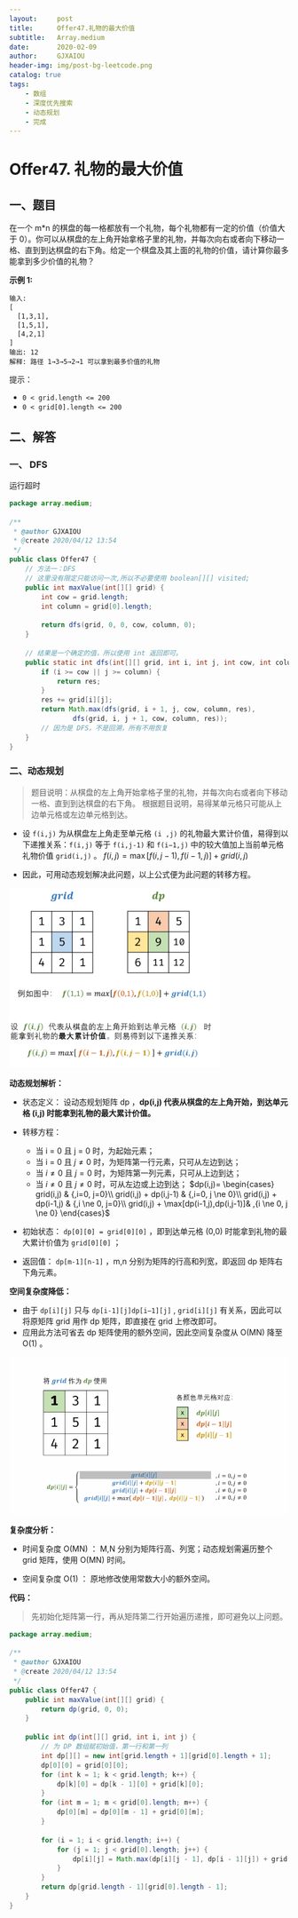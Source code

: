 ```yaml
---
layout:     post
title:      Offer47.礼物的最大价值
subtitle:   Array.medium
date:       2020-02-09
author:     GJXAIOU
header-img: img/post-bg-leetcode.png
catalog: true
tags:
    - 数组
	- 深度优先搜索
	- 动态规划
	- 完成
---
```




# Offer47. 礼物的最大价值

## 一、题目

在一个 m*n 的棋盘的每一格都放有一个礼物，每个礼物都有一定的价值（价值大于 0）。你可以从棋盘的左上角开始拿格子里的礼物，并每次向右或者向下移动一格、直到到达棋盘的右下角。给定一个棋盘及其上面的礼物的价值，请计算你最多能拿到多少价值的礼物？

 

**示例 1:**

```
输入: 
[
  [1,3,1],
  [1,5,1],
  [4,2,1]
]
输出: 12
解释: 路径 1→3→5→2→1 可以拿到最多价值的礼物
```

提示：

- `0 < grid.length <= 200`
- `0 < grid[0].length <= 200`



## 二、解答

### 一、 DFS

运行超时

```java
package array.medium;

/**
 * @author GJXAIOU
 * @create 2020/04/12 13:54
 */
public class Offer47 {
    // 方法一：DFS
    // 这里没有限定只能访问一次,所以不必要使用 boolean[][] visited;
    public int maxValue(int[][] grid) {
        int cow = grid.length;
        int column = grid[0].length;

        return dfs(grid, 0, 0, cow, column, 0);
    }

	// 结果是一个确定的值，所以使用 int 返回即可。
    public static int dfs(int[][] grid, int i, int j, int cow, int column, int res) {
        if (i >= cow || j >= column) {
            return res;
        }
        res += grid[i][j];
        return Math.max(dfs(grid, i + 1, j, cow, column, res),
                dfs(grid, i, j + 1, cow, column, res));
        // 因为是 DFS，不是回溯，所有不用恢复
    }
}
```



### 二、动态规划

> 题目说明：从棋盘的左上角开始拿格子里的礼物，并每次向右或者向下移动一格、直到到达棋盘的右下角。
> 根据题目说明，易得某单元格只可能从上边单元格或左边单元格到达。

- 设 `f(i,j)` 为从棋盘左上角走至单元格 `(i ,j)` 的礼物最大累计价值，易得到以下递推关系：`f(i,j)` 等于 `f(i,j-1)` 和 `f(i−1,j)` 中的较大值加上当前单元格礼物价值 `grid(i,j)` 。
    $f(i,j) = \max[f(i,j-1), f(i-1,j)] + grid(i,j)$

- 因此，可用动态规划解决此问题，以上公式便为此问题的转移方程。

![image-20200412134454685](Offer47.%E7%A4%BC%E7%89%A9%E7%9A%84%E6%9C%80%E5%A4%A7%E4%BB%B7%E5%80%BC.resource/image-20200412134454685.png)

**动态规划解析：**

- 状态定义： 设动态规划矩阵 dp ，**dp(i,j) 代表从棋盘的左上角开始，到达单元格 (i,j) 时能拿到礼物的最大累计价值。**
- 转移方程：
    - 当 i = 0 且 j = 0 时，为起始元素；
    - 当 i = 0 且 $j \ne 0$ 时，为矩阵第一行元素，只可从左边到达；
    - 当 $i \ne 0$ 且 $j = 0$ 时，为矩阵第一列元素，只可从上边到达；
    - 当 $i \ne 0$ 且 $j \ne 0$ 时，可从左边或上边到达；
        $dp(i,j)= \begin{cases} grid(i,j) & {,i=0, j=0}\\ grid(i,j) + dp(i,j-1) & {,i=0, j \ne 0}\\ grid(i,j) + dp(i-1,j) & {,i \ne 0, j=0}\\ grid(i,j) + \max[dp(i-1,j),dp(i,j-1)]& ,{i \ne 0, j \ne 0} \end{cases}$

- 初始状态： `dp[0][0] = grid[0][0]` ，即到达单元格 (0,0) 时能拿到礼物的最大累计价值为 `grid[0][0]` ；
- 返回值： `dp[m-1][n-1]` ，m,n 分别为矩阵的行高和列宽，即返回 dp 矩阵右下角元素。

**空间复杂度降低：**

- 由于 `dp[i][j]` 只与 `dp[i-1][j]dp[i−1][j]` ,  `grid[i][j]` 有关系，因此可以将原矩阵 grid 用作 dp 矩阵，即直接在 grid 上修改即可。
- 应用此方法可省去 dp 矩阵使用的额外空间，因此空间复杂度从 O(MN) 降至 O(1) 。

![Offer47](Offer47.%E7%A4%BC%E7%89%A9%E7%9A%84%E6%9C%80%E5%A4%A7%E4%BB%B7%E5%80%BC.resource/Offer47.gif)

**复杂度分析：**

- 时间复杂度 O(MN) ： M,N 分别为矩阵行高、列宽；动态规划需遍历整个 grid 矩阵，使用 O(MN) 时间。

- 空间复杂度 O(1) ： 原地修改使用常数大小的额外空间。

**代码：**

>  先初始化矩阵第一行，再从矩阵第二行开始遍历递推，即可避免以上问题。

```java
package array.medium;

/**
 * @author GJXAIOU
 * @create 2020/04/12 13:54
 */
public class Offer47 {
    public int maxValue(int[][] grid) {
        return dp(grid, 0, 0);
    }

    public int dp(int[][] grid, int i, int j) {
        // 为 DP 数组赋初始值，第一行和第一列
        int dp[][] = new int[grid.length + 1][grid[0].length + 1];
        dp[0][0] = grid[0][0];
        for (int k = 1; k < grid.length; k++) {
            dp[k][0] = dp[k - 1][0] + grid[k][0];
        }
        for (int m = 1; m < grid[0].length; m++) {
            dp[0][m] = dp[0][m - 1] + grid[0][m];
        }

        for (i = 1; i < grid.length; i++) {
            for (j = 1; j < grid[0].length; j++) {
                dp[i][j] = Math.max(dp[i][j - 1], dp[i - 1][j]) + grid[i][j];
            }
        }
        return dp[grid.length - 1][grid[0].length - 1];
    }
}

```

